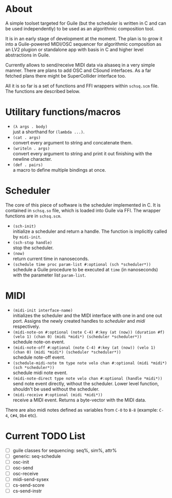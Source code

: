 # About

A simple toolset targeted for Guile (but the scheduler is written in C and can be used independently)
to be used as an algorithmic composition tool.

It is in an early stage of development at the moment. The plan is to grow it into a Guile-powered MIDI/OSC sequencer for algorithmic composition as an
LV2 plugion or standalone app with basis in C and higher level abstractions in Guile.

Currently allows to send/receive MIDI data via alsaseq in a very simple manner.
There are plans to add OSC and CSound interfaces.
As a far fetched plans there might be SuperCollider interface too.

All it is so far is a set of functions and FFI wrappers within `schsq.scm` file. The functions are described below.

# Utilitary functions/macros

- `(λ args . body)`  
just a shorthand for `(lambda ...)`.
- `(cat . args)`  
convert every argument to string and concatenate them.
- `(writeln . args)`  
convert every argument to string and print it out finishing with the newline character.
- `(def . pairs)`  
a macro to define multiple bindings at once.

# Scheduler

The core of this piece of software is the scheduler implemented in C. It is contained in `schsq.so` file, which is loaded into Guile via FFI.
The wrapper functions are in `schsq.scm`.

- `(sch-init)`  
initialize a scheduler and return a handle. The function is implicitly called by `midi-init`.
- `(sch-stop handle)`  
stop the scheduler.
- `(now)`  
return current time in nanoseconds.
- `(schedule time proc param-list #:optional (sch *scheduler*))`  
schedule a Guile procedure to be executed at `time` (in nanoseconds) with the parameter list `param-list`.

# MIDI

- `(midi-init interface-name)`  
initializes the scheduler and the MIDI interface with one in and one out port. Assigns the newly created
handles to *scheduler* and *midi* respectively.
- `(midi-note-on #:optional (note C-4) #:key (at (now)) (duration #f) (velo 1) (chan 0) (midi *midi*) (scheduler *scheduler*))`  
schedule note-on event.
- `(midi-note-off #:optional (note C-4) #:key (at (now)) (velo 1) (chan 0) (midi *midi*) (scheduler *scheduler*))`  
schedule note-off event.
- `(schedule-midi-note tm type note velo chan #:optional (midi *midi*) (sch *scheduler*))`  
schedule midi note event.
- `(midi-note-direct type note velo chan #:optional (handle *midi*))`  
send note event directly, without the scheduler.
Lower level function, shouldn't be used without the scheduler.
- `(midi-receive #:optional (midi *midi*))`  
receive a MIDI event. Returns a byte-vector with the MIDI data.

There are also midi notes defined as variables from `C-0` to `B-8` (example: `C-4`, `C#4`, `Db4` etc).

# Current TODO List

- [ ] guile classes for sequencing: seq%, sim%, attr%
- [ ] generic: seq-schedule
- [ ] osc-init
- [ ] osc-send
- [ ] osc-receive
- [ ] midi-send-sysex
- [ ] cs-send-score
- [ ] cs-send-instr
